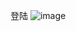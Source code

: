 登陆
![image](https://note.youdao.com/yws/api/personal/file/B9724F22B4F04F33867EECD0F2CE46B5?method=download&shareKey=630ac49344b9822cea30761b38561b45)